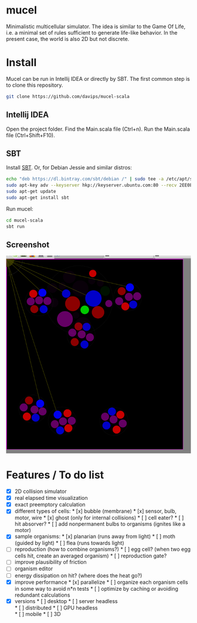 # mucel
Minimalistic multicellular simulator.
The idea is similar to the Game Of Life, i.e. a minimal set of rules sufficient to generate life-like behavior.
In the present case, the world is also 2D but not discrete.
 

Install
=======
Mucel can be run in Intellij IDEA or directly by SBT.
The first common step is to clone this repository.
```bash
git clone https://github.com/davips/mucel-scala
```

Intellij IDEA
-------------
Open the project folder.
Find the Main.scala file (Ctrl+n).
Run the Main.scala file (Ctrl+Shift+F10).

SBT
---
Install [SBT](http://www.scala-sbt.org/index.html).
Or, for Debian Jessie and similar distros:
```bash
echo "deb https://dl.bintray.com/sbt/debian /" | sudo tee -a /etc/apt/sources.list.d/sbt.list
sudo apt-key adv --keyserver hkp://keyserver.ubuntu.com:80 --recv 2EE0EA64E40A89B84B2DF73499E82A75642AC823
sudo apt-get update
sudo apt-get install sbt
```

Run mucel:
```bash
cd mucel-scala
sbt run
```

Screenshot
-------------
![Image](https://github.com/davips/mucel-scala/blob/master/shot.png)



Features / To do list
=====================
* [x] 2D collision simulator
* [x] real elapsed time visualization 
* [x] exact preemptory calculation
* [x] different types of cells:
       * [x] bubble (membrane)
       * [x] sensor, bulb, motor, wire
       * [x] ghost (only for internal collisions)
       * [ ] cell eater?
       * [ ] hit absorver?
       * [ ] add nonpermanent bulbs to organisms (ignites like a motor)
* [x] sample organisms:
       * [x] planarian (runs away from light)
       * [ ] moth (guided by light)
       * [ ] flea (runs towards light)
* [ ] reproduction (how to combine organisms?)
       * [ ] egg cell? (when two egg cells hit, create an averaged organism)
       * [ ] reproduction gate?       
* [ ] improve plausibility of friction
* [ ] organism editor
* [ ] energy dissipation on hit? (where does the heat go?)
* [x] improve performance
       * [x] parallelize
       * [ ] organize each organism cells in some way to avoid n\*n tests
       * [ ] optimize by caching or avoiding redundant calculations
* [x] versions
       * [ ] desktop
       * [ ] server headless       
       * [ ] distributed
       * [ ] GPU headless       
       * [ ] mobile
       * [ ] 3D
